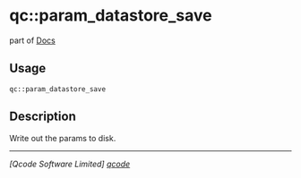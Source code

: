 qc::param_datastore_save
========================

part of [Docs](../index.md)

Usage
-----
`qc::param_datastore_save `

Description
-----------
Write out the params to disk.

----------------------------------
*[Qcode Software Limited] [qcode]*

[qcode]: http://www.qcode.co.uk "Qcode Software"